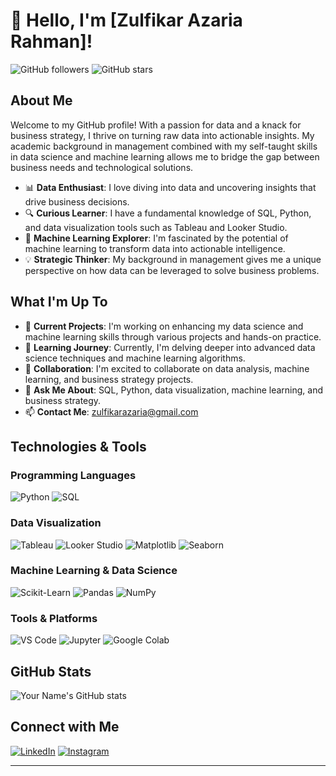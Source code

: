 # 👋 Hello, I'm [Zulfikar Azaria Rahman]!

![GitHub followers](https://img.shields.io/github/followers/yourusername?style=social)
![GitHub stars](https://img.shields.io/github/stars/yourusername?style=social)

## About Me

Welcome to my GitHub profile! With a passion for data and a knack for business strategy, I thrive on turning raw data into actionable insights. My academic background in management combined with my self-taught skills in data science and machine learning allows me to bridge the gap between business needs and technological solutions.

- 📊 **Data Enthusiast**: I love diving into data and uncovering insights that drive business decisions.
- 🔍 **Curious Learner**: I have a fundamental knowledge of SQL, Python, and data visualization tools such as Tableau and Looker Studio.
- 🤖 **Machine Learning Explorer**: I'm fascinated by the potential of machine learning to transform data into actionable intelligence.
- 💡 **Strategic Thinker**: My background in management gives me a unique perspective on how data can be leveraged to solve business problems.

## What I'm Up To

- 🔭 **Current Projects**: I'm working on enhancing my data science and machine learning skills through various projects and hands-on practice.
- 🌱 **Learning Journey**: Currently, I'm delving deeper into advanced data science techniques and machine learning algorithms.
- 👯 **Collaboration**: I'm excited to collaborate on data analysis, machine learning, and business strategy projects.
- 💬 **Ask Me About**: SQL, Python, data visualization, machine learning, and business strategy.
- 📫 **Contact Me**: [zulfikarazaria@gmail.com](mailto:zulfikarazaria@gmail.com)

## Technologies & Tools

### Programming Languages
![Python](https://img.shields.io/badge/-Python-333333?style=flat&logo=python)
![SQL](https://img.shields.io/badge/-SQL-333333?style=flat&logo=postgresql)

### Data Visualization
![Tableau](https://img.shields.io/badge/-Tableau-333333?style=flat&logo=tableau)
![Looker Studio](https://img.shields.io/badge/-Looker%20Studio-333333?style=flat&logo=google-analytics)
![Matplotlib](https://img.shields.io/badge/-Matplotlib-333333?style=flat&logo=python)
![Seaborn](https://img.shields.io/badge/-Seaborn-333333?style=flat&logo=python)

### Machine Learning & Data Science
![Scikit-Learn](https://img.shields.io/badge/-Scikit--Learn-333333?style=flat&logo=scikit-learn)
![Pandas](https://img.shields.io/badge/-Pandas-333333?style=flat&logo=pandas)
![NumPy](https://img.shields.io/badge/-NumPy-333333?style=flat&logo=numpy)

### Tools & Platforms
![VS Code](https://img.shields.io/badge/-VS%20Code-333333?style=flat&logo=visual-studio-code)
![Jupyter](https://img.shields.io/badge/-Jupyter-333333?style=flat&logo=jupyter)
![Google Colab](https://img.shields.io/badge/-Google%20Colab-333333?style=flat&logo=google-colab)

## GitHub Stats

![Your Name's GitHub stats](https://github-readme-stats.vercel.app/api?username=yourusername&show_icons=true&theme=radical)


## Connect with Me

[![LinkedIn](https://img.shields.io/badge/-LinkedIn-333333?style=flat&logo=linkedin)](https://www.linkedin.com/in/zulfikar-azaria-rahman/)
[![Instagram](https://img.shields.io/badge/-Instagram-333333?style=flat&logo=instagram)]([https://instagram.com/yourinstagram](https://www.instagram.com/photojourn4l))

---

